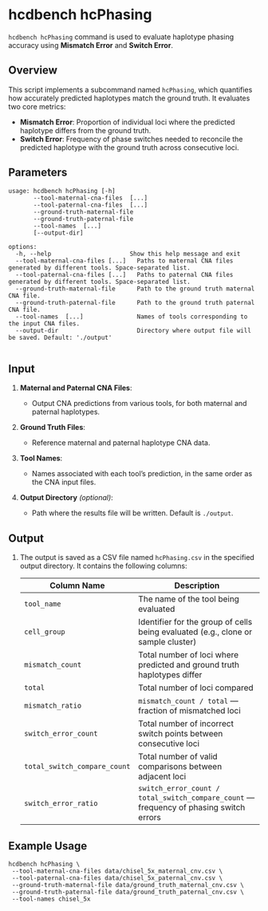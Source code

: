 # hcdbench hcPhasing

`hcdbench hcPhasing` command is used to evaluate haplotype phasing accuracy using **Mismatch Error** and **Switch Error**.

## Overview

This script implements a subcommand named `hcPhasing`, which quantifies how accurately predicted haplotypes match the ground truth. It evaluates two core metrics:

- **Mismatch Error**: Proportion of individual loci where the predicted haplotype differs from the ground truth.
- **Switch Error**: Frequency of phase switches needed to reconcile the predicted haplotype with the ground truth across consecutive loci.



## Parameters

```
usage: hcdbench hcPhasing [-h] 
       --tool-maternal-cna-files  [...] 
       --tool-paternal-cna-files  [...] 
       --ground-truth-maternal-file  
       --ground-truth-paternal-file  
       --tool-names  [...] 
       [--output-dir]

options:
  -h, --help                      Show this help message and exit
  --tool-maternal-cna-files [...]   Paths to maternal CNA files generated by different tools. Space-separated list.
  --tool-paternal-cna-files [...]   Paths to paternal CNA files generated by different tools. Space-separated list.
  --ground-truth-maternal-file      Path to the ground truth maternal CNA file.
  --ground-truth-paternal-file      Path to the ground truth paternal CNA file.
  --tool-names  [...]               Names of tools corresponding to the input CNA files.
  --output-dir                      Directory where output file will be saved. Default: './output'
  
```

## Input

1. **Maternal and Paternal CNA Files**:

   - Output CNA predictions from various tools, for both maternal and paternal haplotypes.

2. **Ground Truth Files**:

   - Reference maternal and paternal haplotype CNA data.

3. **Tool Names**:

   - Names associated with each tool’s prediction, in the same order as the CNA input files.

4. **Output Directory** *(optional)*:

   - Path where the results file will be written. Default is `./output`.

     

## Output

1. The output is saved as a CSV file named `hcPhasing.csv` in the specified output directory. It contains the following columns:

   | Column Name                  | Description                                                  |
   | ---------------------------- | ------------------------------------------------------------ |
   | `tool_name`                  | The name of the tool being evaluated                         |
   | `cell_group`                 | Identifier for the group of cells being evaluated (e.g., clone or sample cluster) |
   | `mismatch_count`             | Total number of loci where predicted and ground truth haplotypes differ |
   | `total`                      | Total number of loci compared                                |
   | `mismatch_ratio`             | `mismatch_count / total` — fraction of mismatched loci       |
   | `switch_error_count`         | Total number of incorrect switch points between consecutive loci |
   | `total_switch_compare_count` | Total number of valid comparisons between adjacent loci      |
   | `switch_error_ratio`         | `switch_error_count / total_switch_compare_count` — frequency of phasing switch errors |



## Example Usage

```
hcdbench hcPhasing \
 --tool-maternal-cna-files data/chisel_5x_maternal_cnv.csv \
 --tool-paternal-cna-files data/chisel_5x_paternal_cnv.csv \
 --ground-truth-maternal-file data/ground_truth_maternal_cnv.csv \
 --ground-truth-paternal-file data/ground_truth_paternal_cnv.csv \
 --tool-names chisel_5x
```